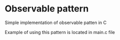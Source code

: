Observable pattern
==================

Simple implementation of observable patten in C

Example of using this pattern is located in main.c file
